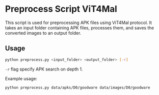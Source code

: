 # Preprocess Script ViT4Mal

This script is used for preprocessing APK files using ViT4Mal protocol. It takes an input folder containing APK files, processes them, and saves the converted images to an output folder.

## Usage

```bash
python preprocess.py <input_folder> <output_folder> [-r]
```

`-r` flag specify APK search on depth 1.

Example usage:

```bash
python preprocess.py data/apks/D0/goodware data/images/D0/goodware
```